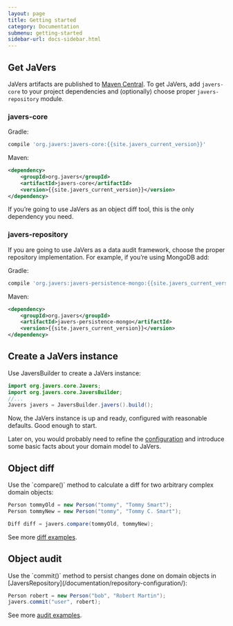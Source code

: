 ```yaml
---
layout: page
title: Getting started
category: Documentation
submenu: getting-started
sidebar-url: docs-sidebar.html
---
```


<h2 id="get-javers">Get JaVers</h2>

JaVers artifacts are published to [Maven Central](https://search.maven.org/#artifactdetails%7Corg.javers%7Cjavers-core%7C{{site.javers_current_version}}%7C).
To get JaVers, add `javers-core`
to your project dependencies and (optionally) choose proper `javers-repository` module.

### javers-core
Gradle: 

```groovy
compile 'org.javers:javers-core:{{site.javers_current_version}}'
```   

Maven: 

```xml
<dependency>
    <groupId>org.javers</groupId>
    <artifactId>javers-core</artifactId>
    <version>{{site.javers_current_version}}</version>
</dependency>
```

If you’re going to use JaVers as an object diff tool, this is the only dependency you need.
        
### javers-repository
If you are going to use JaVers as a data audit framework, choose the proper repository implementation.
For example, if you’re using MongoDB add:

Gradle: 

```groovy
compile 'org.javers:javers-persistence-mongo:{{site.javers_current_version}}'
```

Maven:

```xml
<dependency>
    <groupId>org.javers</groupId>
    <artifactId>javers-persistence-mongo</artifactId>
    <version>{{site.javers_current_version}}</version>
</dependency>
```

<h2 id="create-javers-instance">Create a JaVers instance</h2>
Use JaversBuilder to create a JaVers instance:

```java
import org.javers.core.Javers;
import org.javers.core.JaversBuilder;
//...
Javers javers = JaversBuilder.javers().build();
```

Now, the JaVers instance is up and ready, configured with reasonable defaults.
Good enough to start.

Later on, you would probably need to refine the [configuration](/documentation/domain-configuration)
and introduce some basic facts about your domain model to JaVers.

<h2 id="getting-started-diff">Object diff</h2>
Use the `compare()` method to calculate a diff for two arbitrary complex domain objects:

```java
Person tommyOld = new Person("tommy", "Tommy Smart");
Person tommyNew = new Person("tommy", "Tommy C. Smart");

Diff diff = javers.compare(tommyOld, tommyNew);
```

See more [diff examples](/documentation/diff-examples/).

<h2 id="getting-started-audit">Object audit</h2>
Use the `commit()` method to persist changes done on domain objects
in [JaversRepository](/documentation/repository-configuration/):

```java
Person robert = new Person("bob", "Robert Martin");
javers.commit("user", robert);
```
See more [audit examples](/documentation/repository-examples/).
